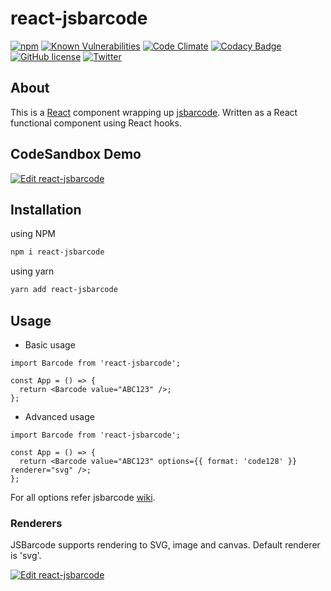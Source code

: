 # react-jsbarcode

[![npm](https://img.shields.io/npm/v/react-jsbarcode.svg)](https://www.npmjs.com/package/react-jsbarcode)
[![Known Vulnerabilities](https://snyk.io/test/github/iamchathu/react-jsbarcode/badge.svg)](https://snyk.io/test/github/iamchathu/react-jsbarcode)
[![Code Climate](https://codeclimate.com/github/iamchathu/react-jsbarcode/badges/gpa.svg)](https://codeclimate.com/github/iamchathu/react-jsbarcode)
[![Codacy Badge](https://app.codacy.com/project/badge/Grade/1327fdb350f84fc7b3dded573c983892)](https://www.codacy.com/gh/iamchathu/react-jsbarcode/dashboard?utm_source=github.com&utm_medium=referral&utm_content=iamchathu/react-jsbarcode&utm_campaign=Badge_Grade)
[![GitHub license](https://img.shields.io/badge/license-MIT-blue.svg)](https://raw.githubusercontent.com/iamchathu/react-jsbarcode/master/LICENSE)
[![Twitter](https://img.shields.io/twitter/url/https/github.com/iamchathu/react-jsbarcode.svg?style=social)](https://twitter.com/intent/tweet?text=Barcode+for+react&url=https%3A%2F%2Fgithub.com%2Fiamchathu%2Freact-jsbarcode)

## About

This is a [React](https://reactjs.org) component wrapping up [jsbarcode](<[https://](https://github.com/lindell/JsBarcode)>). Written as a React functional component using React hooks. <ReactBarcode />

## CodeSandbox Demo

[![Edit react-jsbarcode](https://codesandbox.io/static/img/play-codesandbox.svg)](https://codesandbox.io/s/react-jsbarcode-2659g?fontsize=14&hidenavigation=1&theme=dark)

## Installation

using NPM

```bash
npm i react-jsbarcode
```

using yarn

```bash
yarn add react-jsbarcode
```

## Usage

- Basic usage

```tsx
import Barcode from 'react-jsbarcode';

const App = () => {
  return <Barcode value="ABC123" />;
};
```

- Advanced usage

```tsx
import Barcode from 'react-jsbarcode';

const App = () => {
  return <Barcode value="ABC123" options={{ format: 'code128' }} renderer="svg" />;
};
```

For all options refer jsbarcode [wiki](https://github.com/lindell/JsBarcode/wiki/Options).

### Renderers

JSBarcode supports rendering to SVG, image and canvas. Default renderer is 'svg'.

[![Edit react-jsbarcode](https://codesandbox.io/static/img/play-codesandbox.svg)](https://codesandbox.io/s/react-jsbarcode-2659g?fontsize=14&hidenavigation=1&theme=dark)
